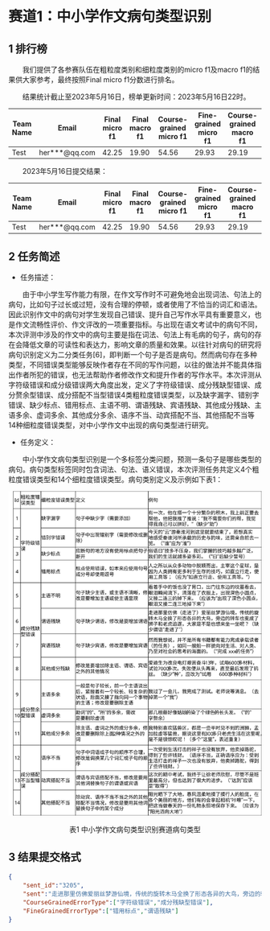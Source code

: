 # 赛道1：中小学作文病句类型识别

## 1 排行榜

&emsp;&emsp;我们提供了各参赛队伍在粗粒度类别和细粒度类别的micro f1及macro f1的结果供大家参考，最终按照Final micro f1分数进行排名。

&emsp;&emsp;结果统计截止至2023年5月16日，榜单更新时间：2023年5月16日22时。

| Team Name | Email | Final micro f1 | Final macro f1 | Course-grained micro f1 | Fine-grained micro f1 | Course-grained macro f1 | Fine-grained macro f1 |
| --- | --- | --- | --- | --- | --- | --- | --- |
| Test | her***@qq.com | 42.25 | 19.90 | 54.56 | 29.93 | 29.19 | 10.62 |

&emsp;&emsp;2023年5月16日提交结果：

| Team Name | Email | Final micro f1 | Final macro f1 | Course-grained micro f1 | Fine-grained micro f1 | Course-grained macro f1 | Fine-grained macro f1 |
| --- | --- | --- | --- | --- | --- | --- | --- |
| Test | her***@qq.com | 42.25 | 19.90 | 54.56 | 29.93 | 29.19 | 10.62 |

## 2 任务简述

- 任务描述：

&emsp;&emsp;由于中小学生写作能力有限，在作文写作时不可避免地会出现词法、句法上的病句，比如句子过长或过短，没有合理的停顿，或者使用了不恰当的词汇和语法。因此识别作文中的病句对学生发现自己错误、提升自己写作水平具有重要意义，也是作文流畅性评价、作文评改的一项重要指标。与出现在语文考试中的病句不同，本次评测中涉及的作文中的病句主要是指在词法、句法上有毛病的句子，病句的存在会降低文章的可读性和表达力，影响文章的质量和效果。以往针对病句的研究将病句识别定义为二分类任务[6]，即判断一个句子是否是病句。然而病句存在多种类型，不同错误类型能够反映作者存在不同的写作问题，以往的做法并不能具体指出作者所犯的错误，也无法帮助作者修改作文和提升作者的写作水平。本次评测从字符级错误和成分级错误两大角度出发，定义了字符级错误、成分残缺型错误、成分赘余型错误、成分搭配不当型错误4类粗粒度错误类型，以及缺字漏字、错别字错误、缺少标点、错用标点、主语不明、谓语残缺、宾语残缺、其他成分残缺、主语多余、虚词多余、其他成分多余、语序不当、动宾搭配不当、其他搭配不当等14种细粒度错误类型，对中小学作文中出现的病句类型进行研究。

- 任务定义：

&emsp;&emsp;中小学作文病句类型识别是一个多标签分类问题，预测一条句子是哪些类型的病句。病句类型标签同时包含词法、句法、语义错误，本次评测任务共定义4个粗粒度错误类型和14个细粒度错误类型。病句类别定义及示例如下表1：

![表1 中小学作文病句类型识别赛道病句类型](https://github.com/cubenlp/2023CCL_CEFE/blob/main/imgs/%E8%A1%A81%20%E4%B8%AD%E5%B0%8F%E5%AD%A6%E4%BD%9C%E6%96%87%E7%97%85%E5%8F%A5%E7%B1%BB%E5%9E%8B%E8%AF%86%E5%88%AB%E8%B5%9B%E9%81%93%E7%97%85%E5%8F%A5%E7%B1%BB%E5%9E%8B.svg#{height="50%";width="50%";})
<p align="center">表1 中小学作文病句类型识别赛道病句类型</p>

## 3 结果提交格式

```json
{
    "sent_id":"3205",
    "sent":"走进那里仿佛爱丽丝梦游仙境，传统的旋转木马全换了形态各异的大鸟，旁边的转车也变成了狮子和老虎追逐，大家是不是也想来坐一坐呢。",
    "CourseGrainedErrorType":["字符级错误","成分残缺型错误"],
    "FineGrainedErrorType":["错用标点","谓语残缺"]
}
```
